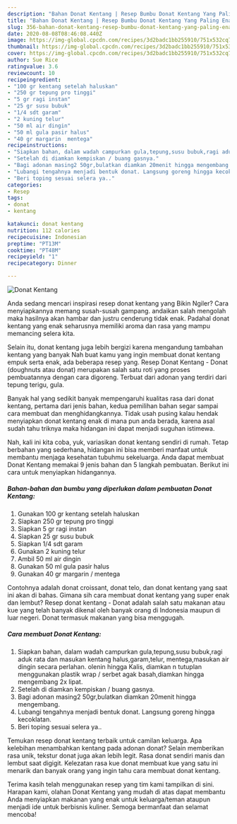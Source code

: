 ```yaml
---
description: "Bahan Donat Kentang | Resep Bumbu Donat Kentang Yang Paling Enak"
title: "Bahan Donat Kentang | Resep Bumbu Donat Kentang Yang Paling Enak"
slug: 356-bahan-donat-kentang-resep-bumbu-donat-kentang-yang-paling-enak
date: 2020-08-08T08:46:08.440Z
image: https://img-global.cpcdn.com/recipes/3d2badc1bb255910/751x532cq70/donat-kentang-foto-resep-utama.jpg
thumbnail: https://img-global.cpcdn.com/recipes/3d2badc1bb255910/751x532cq70/donat-kentang-foto-resep-utama.jpg
cover: https://img-global.cpcdn.com/recipes/3d2badc1bb255910/751x532cq70/donat-kentang-foto-resep-utama.jpg
author: Sue Rice
ratingvalue: 3.6
reviewcount: 10
recipeingredient:
- "100 gr kentang setelah haluskan"
- "250 gr tepung pro tinggi"
- "5 gr ragi instan"
- "25 gr susu bubuk"
- "1/4 sdt garam"
- "2 kuning telur"
- "50 ml air dingin"
- "50 ml gula pasir halus"
- "40 gr margarin  mentega"
recipeinstructions:
- "Siapkan bahan, dalam wadah campurkan gula,tepung,susu bubuk,ragi aduk rata dan masukan kentang halus,garam,telur, mentega,masukan air dingin secara perlahan. olenin hingga Kalis, diamkan n tutuplan menggunakan plastik wrap / serbet agak basah,diamkan hingga mengembang 2x lipat."
- "Setelah di diamkan kempiskan / buang gasnya."
- "Bagi adonan masing2 50gr,bulatkan diamkan 20menit hingga mengembang."
- "Lubangi tengahnya menjadi bentuk donat. Langsung goreng hingga kecoklatan."
- "Beri toping sesuai selera ya.."
categories:
- Resep
tags:
- donat
- kentang

katakunci: donat kentang 
nutrition: 112 calories
recipecuisine: Indonesian
preptime: "PT13M"
cooktime: "PT48M"
recipeyield: "1"
recipecategory: Dinner

---
```



![Donat Kentang](https://img-global.cpcdn.com/recipes/3d2badc1bb255910/751x532cq70/donat-kentang-foto-resep-utama.jpg)

Anda sedang mencari inspirasi resep donat kentang yang Bikin Ngiler? Cara menyiapkannya memang susah-susah gampang. andaikan salah mengolah maka hasilnya akan hambar dan justru cenderung tidak enak. Padahal donat kentang yang enak seharusnya memiliki aroma dan rasa yang mampu memancing selera kita.

Selain itu, donat kentang juga lebih bergizi karena mengandung tambahan kentang yang banyak Nah buat kamu yang ingin membuat donat kentang empuk serta enak, ada beberapa resep yang. Resep Donat Kentang - Donat (doughnuts atau donat) merupakan salah satu roti yang proses pembuatannya dengan cara digoreng. Terbuat dari adonan yang terdiri dari tepung terigu, gula.

Banyak hal yang sedikit banyak mempengaruhi kualitas rasa dari donat kentang, pertama dari jenis bahan, kedua pemilihan bahan segar sampai cara membuat dan menghidangkannya. Tidak usah pusing kalau hendak menyiapkan donat kentang enak di mana pun anda berada, karena asal sudah tahu triknya maka hidangan ini dapat menjadi suguhan istimewa.


Nah, kali ini kita coba, yuk, variasikan donat kentang sendiri di rumah. Tetap berbahan yang sederhana, hidangan ini bisa memberi manfaat untuk membantu menjaga kesehatan tubuhmu sekeluarga. Anda dapat membuat Donat Kentang memakai 9 jenis bahan dan 5 langkah pembuatan. Berikut ini cara untuk menyiapkan hidangannya.

<!--inarticleads1-->

##### Bahan-bahan dan bumbu yang diperlukan dalam pembuatan Donat Kentang:

1. Gunakan 100 gr kentang setelah haluskan
1. Siapkan 250 gr tepung pro tinggi
1. Siapkan 5 gr ragi instan
1. Siapkan 25 gr susu bubuk
1. Siapkan 1/4 sdt garam
1. Gunakan 2 kuning telur
1. Ambil 50 ml air dingin
1. Gunakan 50 ml gula pasir halus
1. Gunakan 40 gr margarin / mentega


Contohnya adalah donat croissant, donat telo, dan donat kentang yang saat ini akan di bahas. Gimana sih cara membuat donat kentang yang super enak dan lembut? Resep donat kentang - Donat adalah salah satu makanan atau kue yang telah banyak dikenal oleh banyak orang di Indonesia maupun di luar negeri. Donat termasuk makanan yang bisa menggugah. 

<!--inarticleads2-->

##### Cara membuat Donat Kentang:

1. Siapkan bahan, dalam wadah campurkan gula,tepung,susu bubuk,ragi aduk rata dan masukan kentang halus,garam,telur, mentega,masukan air dingin secara perlahan. olenin hingga Kalis, diamkan n tutuplan menggunakan plastik wrap / serbet agak basah,diamkan hingga mengembang 2x lipat.
1. Setelah di diamkan kempiskan / buang gasnya.
1. Bagi adonan masing2 50gr,bulatkan diamkan 20menit hingga mengembang.
1. Lubangi tengahnya menjadi bentuk donat. Langsung goreng hingga kecoklatan.
1. Beri toping sesuai selera ya..


Temukan resep donat kentang terbaik untuk camilan keluarga. Apa kelebihan menambahkan kentang pada adonan donat? Selain memberikan rasa unik, tekstur donat juga akan lebih legit. Rasa donat sendiri manis dan lembut saat digigit. Kelezatan rasa kue donat membuat kue yang satu ini menarik dan banyak orang yang ingin tahu cara membuat donat kentang. 

Terima kasih telah menggunakan resep yang tim kami tampilkan di sini. Harapan kami, olahan Donat Kentang yang mudah di atas dapat membantu Anda menyiapkan makanan yang enak untuk keluarga/teman ataupun menjadi ide untuk berbisnis kuliner. Semoga bermanfaat dan selamat mencoba!
